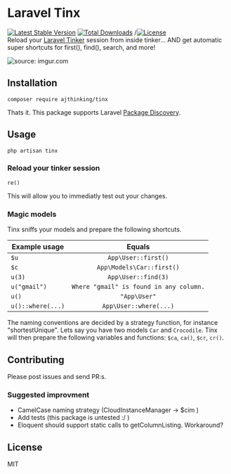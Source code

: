 # Laravel Tinx
[![Latest Stable Version](https://poser.pugx.org/ajthinking/tinx/v/stable)](https://packagist.org/packages/ajthinking/tinx)
[![Total Downloads](https://poser.pugx.org/ajthinking/tinx/downloads)](https://packagist.org/packages/ajthinking/tinx)
/[![License](https://poser.pugx.org/ajthinking/tinx/license)](https://packagist.org/packages/ajthinking/tinx)
<br>Reload your [Laravel Tinker](https://github.com/laravel/tinker) session from inside tinker... AND get automatic super shortcuts for first(), find(), search, and more!

<img src="https://i.imgur.com/tCmU1CF.gif" title="source: imgur.com" />

## Installation

    composer require ajthinking/tinx
Thats it. This package supports Laravel [Package Discovery](https://laravel.com/docs/5.5/packages#package-discovery).

## Usage
    php artisan tinx

### Reload your tinker session
    re() 
This will allow you to immediatly test out your changes.

### Magic models

Tinx sniffs your models and prepare the following shortcuts.

| Example usage        | Equals           |
| ------------- |:-------------:|
| ```$u```      | ```App\User::first()``` |
| ```$c```      | ```App\Models\Car::first()``` |
| ```u(3)```      | ```App\User::find(3)``` |
| ```u("gmail")```      | ```Where "gmail" is found in any column.``` |
| ```u()```      | ```"App\User"``` |
| ```u()::where(...)```      | ```App\User::where(...)``` |

The naming conventions are decided by a strategy function, for instance "shortestUnique".
Lets say you have two models ```Car``` and ```Crocodile```. Tinx will then prepare the following variables and functions: ```$ca```, ```ca()```, ```$cr```, ```cr()```.

## Contributing
Please post issues and send PR:s. 

### Suggested improvment
* CamelCase naming strategy (CloudInstanceManager -> $cim )
* Add tests (this package is untested :/ )
* Eloquent should support static calls to getColumnListing. Workaround? 

## License
MIT
